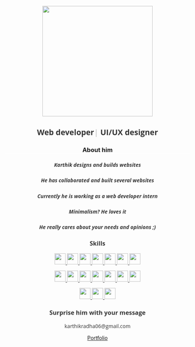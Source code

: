 
<link href="https://fonts.googleapis.com/css2?family=Open+Sans:wght@300&display=swap" rel="stylesheet">


<p align="center" ><img width="300px" height= "300px" src="https://assets.website-files.com/5bc0e4b731521af63b4afc2c/5d7d3f14cb34e41cc49f61cd_Cody_stars.gif"/>
</p>

<h2 align="center" style="font-family: 'Open Sans', sans-serif; color: #353535;">Web developer<span style="color: #3535353a;">|</span> UI/UX designer</h2>


<h3 align="center" color ="#353535" width="800px" height="10px" style="border: 1px solid #ffffff;">About him</h3>
<h5 align="center" style="font-family: 'Open Sans', sans-serif; color: #353535;">Karthik designs and builds websites</h5>
<h5 align="center" style="font-family: 'Open Sans', sans-serif; color: #353535;">He has collaborated and built several websites</h5>
<h5 align="center" style="font-family: 'Open Sans', sans-serif; color: #353535;">Currently he is working as a web developer intern</h5>
<h5 align="center" style="font-family: 'Open Sans', sans-serif; color: #353535;">Minimalism? He loves it</h5>
<h5 align="center" style="font-family: 'Open Sans', sans-serif; color: #353535;">He really cares about your needs and opinions ;)</h5>


<h3 align="center" color ="#353535" style="font-family: 'Open Sans', sans-serif; color: #353535;">Skills</h3>
<div class="skills" align="center">   
<div class="Row Top" >
<a href="https://reactjs.org/" class="skill">
<img width="30px" height="30px" src="https://www.pinclipart.com/picdir/big/207-2071102_applause-clipart.png"/>
</a>
<a href="https://jekyllrb.com/" class="skill">
<img width="30px" height="30px" src="https://d29fhpw069ctt2.cloudfront.net/icon/image/38607/preview.svg"/>
</a>
<a href="https://nodejs.org/en/" class="skill">
<img width="30px" height="30px" src="https://pluralsight2.imgix.net/paths/images/nodejs-45adbe594d.png"/>
</a>
<a href="https://sass-lang.com/" class="skill">
<img width="30px" height="30px" src="https://sass-lang.com/assets/img/styleguide/seal-color-aef0354c.png"/>
</a>
<a href="https://firebase.google.com/" class="skill">
<img width="30px" height="30px" src="https://www.gstatic.com/devrel-devsite/prod/vfae72444d3bdc8ae13b8cc5631b2eafccb5edbf6e3dc3e733b21af239a5c570e/firebase/images/touchicon-180.png"/>
<a href="https://www.postgresql.org/" class="skill">
<img width="30px" height="30px" src="https://upload.wikimedia.org/wikipedia/commons/thumb/2/29/Postgresql_elephant.svg/1200px-Postgresql_elephant.svg.png"/>
</a>
<a href="https://www.mongodb.com/" class="skill">
<img width="30px" height="30px" src="https://img.icons8.com/color/452/mongodb.png"/>
</a>
</a>
<p align="center">

<a href="https://www.javascript.com/" class="skill">
<img width="30px" height="30px" src="https://upload.wikimedia.org/wikipedia/commons/6/6a/JavaScript-logo.png"/>
</a>
<a href="https://isocpp.org/" class="skill">
<img width="30px" height="30px" src="https://raw.githubusercontent.com/isocpp/logos/master/cpp_logo.png"/>
</a>
<a href="https://developer.mozilla.org/en-US/docs/Web/Guide/HTML/HTML5" class="skill">
<img width="30px" height="30px" src="https://upload.wikimedia.org/wikipedia/commons/c/c5/Html5_dise%C3%B1o_web.png"/>
</a>
<a href="https://www.w3schools.com/css/" class="skill">
<img width="30px" height="30px" src="https://cdn.pixabay.com/photo/2017/08/05/11/16/logo-2582747_1280.png"/>
</a>
<a href="https://www.python.org/" class="skill">
<img width="30px" height="30px" src="https://upload.wikimedia.org/wikipedia/commons/thumb/c/c3/Python-logo-notext.svg/768px-Python-logo-notext.svg.png"/>
</a>
<a href="https://www.java.com/en/" class="skill">
<img width="30px" height="30px" src="https://qph.fs.quoracdn.net/main-qimg-48b7a3d8958565e7aa3ad4dbf2312770.webp"/>
</a>
<a href="https://docs.soliditylang.org/en/v0.8.2/" class="skill">
<img width="30px" height="30px" src="https://hackr.io/tutorials/learn-solidity/logo/logo-solidity?ver=1553831680"/>
</a>
</p>

<a href="https://www.photoshop.com/en" class="skill">
<img width="30px" height="30px" src="https://iconape.com/wp-content/png_logo_vector/adobe-photoshop-2020.png"/>
</a>
<a href="https://www.adobe.com/in/products/xd.html" class="skill">
<img width="30px" height="30px" src="https://upload.wikimedia.org/wikipedia/commons/thumb/c/c2/Adobe_XD_CC_icon.svg/1200px-Adobe_XD_CC_icon.svg.png"/>
</a>
<a href="https://www.figma.com/" class="skill">
<img width="30px" height="30px" src="https://miro.medium.com/max/670/0*UTBrDcrJ6SbePBzR"/>
</a>
</div>

<h3 align="center" style="font-family: 'Open Sans', sans-serif; color: #353535;" color ="#353535">Surprise him with your message</h3>
<a class="link" align="center" style="font-family: 'Open Sans', sans-serif; color: #353535;">karthikradha06@gmail.com</a>
<p class="link portfolio" color="blue">
    <a href="#">Portfolio</a>
</p>
